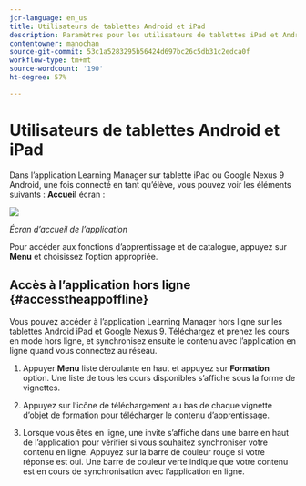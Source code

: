 ```yaml
---
jcr-language: en_us
title: Utilisateurs de tablettes Android et iPad
description: Paramètres pour les utilisateurs de tablettes iPad et Android
contentowner: manochan
source-git-commit: 53c1a5283295b56424d697bc26c5db31c2edca0f
workflow-type: tm+mt
source-wordcount: '190'
ht-degree: 57%

---
```




# Utilisateurs de tablettes Android et iPad

Dans l’application Learning Manager sur tablette iPad ou Google Nexus 9 Android, une fois connecté en tant qu’élève, vous pouvez voir les éléments suivants : **Accueil** écran :

![](assets/screenshot-2015-08-07-12-24-40-e1439211134842.png)

*Écran d’accueil de l’application*

Pour accéder aux fonctions d’apprentissage et de catalogue, appuyez sur **Menu** et choisissez l’option appropriée.

<!--![](assets/menu-ipad.png)-->

## Accès à l’application hors ligne {#accesstheappoffline}

Vous pouvez accéder à l’application Learning Manager hors ligne sur les tablettes Android iPad et Google Nexus 9. Téléchargez et prenez les cours en mode hors ligne, et synchronisez ensuite le contenu avec l’application en ligne quand vous connectez au réseau.

1. Appuyer **Menu** liste déroulante en haut et appuyez sur **Formation** option. Une liste de tous les cours disponibles s’affiche sous la forme de vignettes.
1. Appuyez sur l’icône de téléchargement au bas de chaque vignette d’objet de formation pour télécharger le contenu d’apprentissage.

   <!--![](assets/download-ipad.png)-->

1. Lorsque vous êtes en ligne, une invite s’affiche dans une barre en haut de l’application pour vérifier si vous souhaitez synchroniser votre contenu en ligne. Appuyez sur la barre de couleur rouge si votre réponse est oui. Une barre de couleur verte indique que votre contenu est en cours de synchronisation avec l’application en ligne.

<!--## Track device storage {#trackdevicestorage}

You can monitor your device storage periodically.

Tap the profile icon at the upper-right corner of the app and tap **Device Storage** menu option.

![](assets/app-device-storage.png)

An app storage information dialog appears as shown below.

![](assets/app-storage.png)

Using the app storage information, you can check the total space of device, app and the downloaded courses. This information enables you to download courses accordingly. To delete the downloaded courses in the device, tap X icon adjacent to each course name.-->
